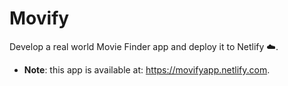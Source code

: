 # Movify

Develop a real world Movie Finder app and deploy it to Netlify :cloud:.

* **Note**: this app is available at: https://movifyapp.netlify.com.


